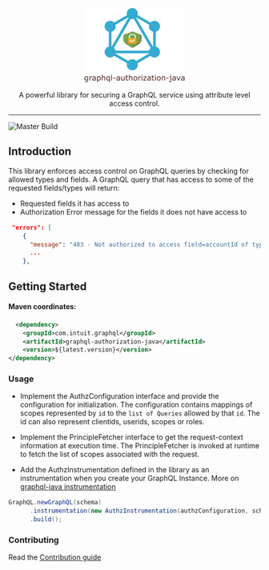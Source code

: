 <div align="center">

![graphql-authorization-java](./graphql-authorization-java.png)

</div>

<div style="text-align: center;">A powerful library for securing a GraphQL service using attribute level access control. </div>

-----

![Master Build](https://github.com/graph-quilt/graphql-authorization-java/actions/workflows/main.yml/badge.svg)


## Introduction

This library enforces access control on GraphQL queries by checking for allowed types and fields. A GraphQL query that 
has access to some of the requested fields/types will return:
* Requested fields it has access to
* Authorization Error message for the fields it does not have access to
    
```json lines
 "errors": [
    {
      "message": "403 - Not authorized to access field=accountId of type=AccountType",
      ...
    },
```

## Getting Started 

#### Maven coordinates:

```xml
  <dependency>
    <groupId>com.intuit.graphql</groupId>
    <artifactId>graphql-authorization-java</artifactId>
    <version>${latest.version}</version>
</dependency>
```

### Usage

* Implement the AuthzConfiguration interface and provide the configuration for initialization. The configuration contains
  mappings of scopes represented by `id` to the `list of Queries` allowed by that `id`. The id can also represent clientids, 
  userids, scopes or roles.

* Implement the PrincipleFetcher interface to get the request-context information at execution time. The PrincipleFetcher
  is invoked at runtime to fetch the list of scopes associated with the request.

* Add the AuthzInstrumentation defined in the library as an instrumentation when you create your GraphQL Instance. More on
  [graphql-java instrumentation](https://www.graphql-java.com/documentation/instrumentation/)

 ```java
 GraphQL.newGraphQL(schema)
       .instrumentation(new AuthzInstrumentation(authzConfiguration, schema, principleFetcher))
       .build();
 ```

### Contributing

Read the [Contribution guide](./.github/CONTRIBUTING.md)
